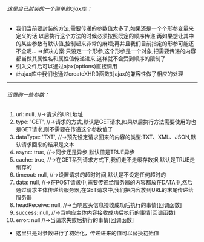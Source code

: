 ###### 这是自己封装的一个简单的ajax库：
- 我们当前要封装的方法,需要传递的参数值太多了,如果还是一个个形参变量来定义的话,以后执行这个方法的时候必须按照既定的顺序传递;再如果想让其中的某些参数有默认值,控制起来非常的麻烦;再并且我们目前指定的形参可能还不全呢...  =>解决方案:只设定一个形参,这个形参是一个对象,把需要传递的内容都当做其属性名和属性值传递进来,这样就不会受到顺序的限制了
- 引入文件后可以通过ajax(options)直接调用
- 此ajax库中我们也通过createXHR()函数对ajax的兼容性做了相应的处理
-------------------------------------------------------------------------------------------------------------------------------------------------------------------------------
###### 设置的一些参数：
1. url: null, //->请求的URL地址
2. type: 'GET', //->请求的方式,默认是GET请求,如果以后执行方法需要使用的也是GET请求,则不需要在传递这个参数值了
3. dataType: 'TXT', //->预先设定请求回来的内容的类型:TXT、XML、JSON,默认请求回来的结果是文本
4. async: true, //->同步还是异步,默认值是TRUE异步
5. cache: true, //->在GET系列请求方式下,我们走不走缓存数据,默认是TRUE走缓存的
6. timeout: null, //->设置请求的超时时间,默认是不设定任何超时的
7. data: null, //->在POST请求中,需要传递给服务器的内容都放在DATA中,然后通过请求主体传递给服务器,在GET请求中,我们把内容放到URL的末尾传递给服务器
8. headReceive: null, //->当响应头信息接收成功后执行的事情[回调函数]
9. success: null, //->当响应主体内容接收成功后执行的事情[回调函数]
10. error: null //->当请求失败后执行的事情[回调函数]
- 这里只是对参数进行了初始化，传递进来的值可以替换初始值
